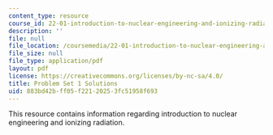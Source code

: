 ```yaml
---
content_type: resource
course_id: 22-01-introduction-to-nuclear-engineering-and-ionizing-radiation-fall-2015
description: ''
file: null
file_location: /coursemedia/22-01-introduction-to-nuclear-engineering-and-ionizing-radiation-fall-2015/883bd42bff05f22120253fc51958f693_MIT22_01F15_ps1_sol.pdf
file_size: null
file_type: application/pdf
layout: pdf
license: https://creativecommons.org/licenses/by-nc-sa/4.0/
title: Problem Set 1 Solutions
uid: 883bd42b-ff05-f221-2025-3fc51958f693
---
```

This resource contains information regarding introduction to nuclear engineering and ionizing radiation.